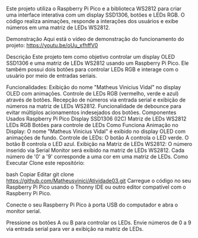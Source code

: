 Este projeto utiliza o Raspberry Pi Pico e a biblioteca WS2812 para criar uma interface interativa com um display SSD1306, botões e LEDs RGB. O código realiza animações, responde a interações dos usuários e exibe números em uma matriz de LEDs WS2812.

Demonstração
Aqui está o vídeo de demonstração do funcionamento do projeto:
https://youtu.be/oUu_xfhffV0

Descrição
Este projeto tem como objetivo controlar um display OLED SSD1306 e uma matriz de LEDs WS2812 usando um Raspberry Pi Pico. Ele também possui dois botões para controlar LEDs RGB e interage com o usuário por meio de entradas seriais.

Funcionalidades:
Exibição do nome "Matheus Vinicius Vidal" no display OLED com animações.
Controle de LEDs RGB (vermelho, verde e azul) através de botões.
Recepção de números via entrada serial e exibição de números na matriz de LEDs WS2812.
Funcionalidade de debounce para evitar múltiplos acionamentos indesejados dos botões.
Componentes Usados
Raspberry Pi Pico
Display SSD1306 (I2C)
Matriz de LEDs WS2812
LEDs RGB
Botões para controle de LEDs
Como Funciona
Animação no Display:
O nome "Matheus Vinicius Vidal" é exibido no display OLED com animações de fundo.
Controle de LEDs:
O botão A controla o LED verde.
O botão B controla o LED azul.
Exibição na Matriz de LEDs WS2812:
O número inserido via Serial Monitor será exibido na matriz de LEDs WS2812. Cada número de '0' a '9' corresponde a uma cor em uma matriz de LEDs.
Como Executar
Clone este repositório:

bash
Copiar
Editar
git clone https://github.com/Matheusvinici/Atividade03.git
Carregue o código no seu Raspberry Pi Pico usando o Thonny IDE ou outro editor compatível com o Raspberry Pi Pico.

Conecte o seu Raspberry Pi Pico à porta USB do computador e abra o monitor serial.

Pressione os botões A ou B para controlar os LEDs. Envie números de 0 a 9 via entrada serial para ver a exibição na matriz de LEDs.
